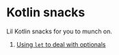 # Kotlin snacks

Lil Kotlin snacks for you to munch on.

1. [Using `let` to deal with optionals](let-to-deal-with-nulls.md)
